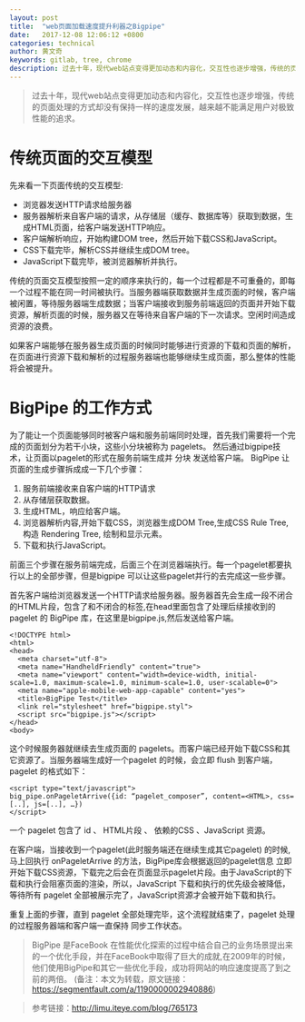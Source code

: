 ```yaml
---
layout: post
title:  "web页面加载速度提升利器之Bigpipe"
date:   2017-12-08 12:06:12 +0800
categories: technical
author: 黄文奇
keywords: gitlab, tree, chrome
description: 过去十年，现代web站点变得更加动态和内容化，交互性也逐步增强，传统的页面处理的方式却没有保持一样的速度发展，越来越不能满足用户对极致性能的追求。
---
```


> 过去十年，现代web站点变得更加动态和内容化，交互性也逐步增强，传统的页面处理的方式却没有保持一样的速度发展，越来越不能满足用户对极致性能的追求。

# 传统页面的交互模型
先来看一下页面传统的交互模型:

- 浏览器发送HTTP请求给服务器
- 服务器解析来自客户端的请求，从存储层（缓存、数据库等）获取到数据，生成HTML页面，给客户端发送HTTP响应。
- 客户端解析响应，开始构建DOM tree，然后开始下载CSS和JavaScript。
- CSS下载完毕，解析CSS并继续生成DOM tree。
- JavaScript下载完毕，被浏览器解析并执行。

传统的页面交互模型按照一定的顺序来执行的，每一个过程都是不可重叠的，即每一个过程不能在同一时间被执行。当服务器端获取数据并生成页面的时候，客户端被闲置，等待服务器端生成数据；当客户端接收到服务前端返回的页面并开始下载资源，解析页面的时候，服务器又在等待来自客户端的下一次请求。空闲时间造成资源的浪费。

如果客户端能够在服务器生成页面的时候同时能够进行资源的下载和页面的解析，在页面进行资源下载和解析的过程服务器端也能够继续生成页面，那么整体的性能将会被提升。

# BigPipe 的工作方式
为了能让一个页面能够同时被客户端和服务前端同时处理，首先我们需要将一个完成的页面划分为若干小块，这些小分块被称为 pagelets。 然后通过bigpipe技术，让页面以pagelet的形式在服务前端生成并 分块 发送给客户端。
BigPipe 让页面的生成步骤拆成成一下几个步骤：

1. 服务前端接收来自客户端的HTTP请求
2. 从存储层获取数据。
3. 生成HTML，响应给客户端。
4. 浏览器解析内容,开始下载CSS，浏览器生成DOM Tree,生成CSS Rule Tree,构造 Rendering Tree, 绘制和显示元素。
5. 下载和执行JavaScript。

前面三个步骤在服务前端完成，后面三个在浏览器端执行。每一个pagelet都要执行以上的全部步骤，但是bigpipe 可以让这些pagelet并行的去完成这一些步骤。

首先客户端给浏览器发送一个HTTP请求给服务器。服务器首先会生成一段不闭合的HTML片段，包含了<head>和不闭合的<body>标签,在head里面包含了处理后续接收到的 pagelet 的 BigPipe 库，在这里是bigpipe.js,然后发送给客户端。

```
<!DOCTYPE html>
<html>
<head>
  <meta charset="utf-8">
  <meta name="HandheldFriendly" content="true">
  <meta name="viewport" content="width=device-width, initial-scale=1.0, maximum-scale=1.0, minimum-scale=1.0, user-scalable=0">
  <meta name="apple-mobile-web-app-capable" content="yes">
  <title>BigPipe Test</title>
  <link rel="stylesheet" href="bigpipe.styl">
  <script src="bigpipe.js"></script>
</head>
<body>
```

这个时候服务器就继续去生成页面的 pagelets。而客户端已经开始下载CSS和其它资源了。当服务器端生成好一个pagelet 的时候，会立即 flush 到客户端，pagelet 的格式如下：

```
<script type="text/javascript">
big_pipe.onPageletArrive({id: “pagelet_composer”, content=<HTML>, css=[..], js=[..], …})
</script>
```

一个 pagelet 包含了 id 、 HTML片段 、 依赖的CSS 、JavaScript 资源。

在客户端，当接收到一个pagelet(此时服务端还在继续生成其它pagelet) 的时候,马上回执行 onPageletArrive 的方法，BigPipe库会根据返回的pagelet信息 立即开始下载CSS资源，下载完之后会在页面显示pagelet片段。由于JavaScript的下载和执行会阻塞页面的渲染，所以，JavaScript 下载和执行的优先级会被降低，等待所有 pagelet 全部被展示完了，JavaScript资源才会被开始下载和执行。

重复上面的步骤，直到 pagelet 全部处理完毕，这个流程就结束了，pagelet 处理的过程服务器端和客户端一直保持 同步工作状态。

> BigPipe 是FaceBook 在性能优化探索的过程中结合自己的业务场景提出来的一个优化手段，并在FaceBook中取得了巨大的成就,在2009年的时候，他们使用BigPipe和其它一些优化手段，成功将网站的响应速度提高了到之前的两倍。
(备注：本文为转载，原文链接：https://segmentfault.com/a/1190000002940886)

> 参考链接：http://limu.iteye.com/blog/765173
